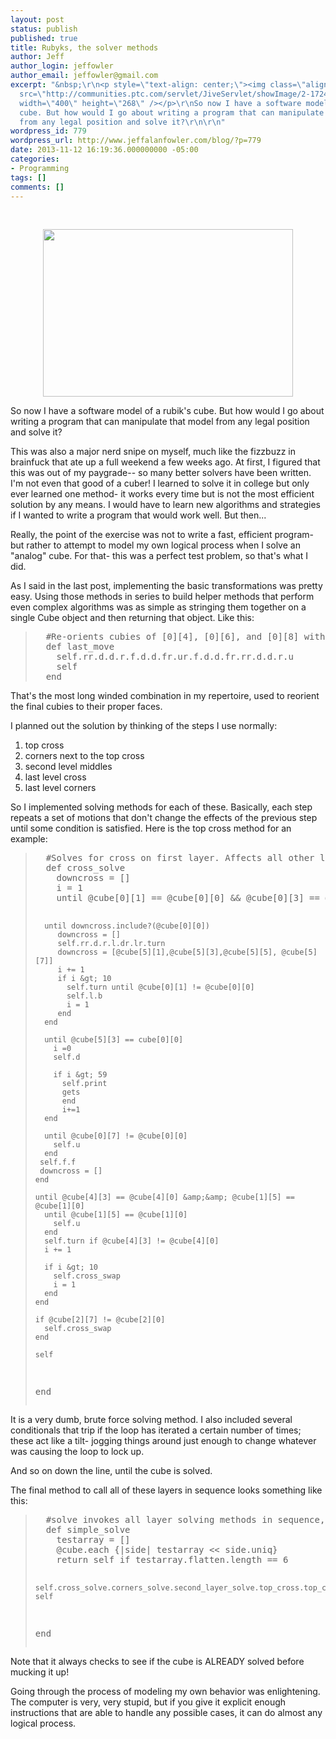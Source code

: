 ```yaml
---
layout: post
status: publish
published: true
title: Rubyks, the solver methods
author: Jeff
author_login: jeffowler
author_email: jeffowler@gmail.com
excerpt: "&nbsp;\r\n<p style=\"text-align: center;\"><img class=\"aligncenter\" alt=\"\"
  src=\"http://communities.ptc.com/servlet/JiveServlet/showImage/2-172419-27077/puzzles_rubiks_cube-13771.jpg\"
  width=\"400\" height=\"268\" /></p>\r\nSo now I have a software model of a rubik's
  cube. But how would I go about writing a program that can manipulate that model
  from any legal position and solve it?\r\n\r\n"
wordpress_id: 779
wordpress_url: http://www.jeffalanfowler.com/blog/?p=779
date: 2013-11-12 16:19:36.000000000 -05:00
categories:
- Programming
tags: []
comments: []
---
```

&nbsp;
<p style="text-align: center;"><img class="aligncenter" alt="" src="http://communities.ptc.com/servlet/JiveServlet/showImage/2-172419-27077/puzzles_rubiks_cube-13771.jpg" width="400" height="268" /></p>
So now I have a software model of a rubik's cube. But how would I go about writing a program that can manipulate that model from any legal position and solve it?

<a id="more"></a><a id="more-779"></a>

This was also a major nerd snipe on myself, much like the fizzbuzz in brainfuck that ate up a full weekend a few weeks ago. At first, I figured that this was out of my paygrade-- so many better solvers have been written. I'm not even that good of a cuber! I learned to solve it in college but only ever learned one method- it works every time but is not the most efficient solution by any means. I would have to learn new algorithms and strategies if I wanted to write a program that would work well. But then...

Really, the point of the exercise was not to write a fast, efficient program- but rather to attempt to model my own logical process when I solve an "analog" cube. For that- this was a perfect test problem, so that's what I did.

As I said in the last post, implementing the basic transformations was pretty easy. Using those methods in series to build helper methods that perform even complex algorithms was as simple as stringing them together on a single Cube object and then returning that object. Like this:
<blockquote>
<pre>  #Re-orients cubies of [0][4], [0][6], and [0][8] without affecting anything else.
  def last_move
    self.rr.d.d.r.f.d.d.fr.ur.f.d.d.fr.rr.d.d.r.u
    self
  end</pre>
</blockquote>
That's the most long winded combination in my repertoire, used to reorient the final cubies to their proper faces.

I planned out the solution by thinking of the steps I use normally:
<ol>
	<li>top cross</li>
	<li>corners next to the top cross</li>
	<li>second level middles</li>
	<li>last level cross</li>
	<li>last level corners</li>
</ol>
So I implemented solving methods for each of these. Basically, each step repeats a set of motions that don't change the effects of the previous step until some condition is satisfied. Here is the top cross method for an example:
<blockquote>
<pre>  #Solves for cross on first layer. Affects all other layers. 
  def cross_solve 
    downcross = []
    i = 1
    until @cube[0][1] == @cube[0][0] &amp;&amp; @cube[0][3] == @cube[0][0]  &amp;&amp; @cube[0][5] == @cube[0][0] &amp;&amp; @cube[0][7] == @cube[0][0]

      until downcross.include?(@cube[0][0]) 
         downcross = []
         self.rr.d.r.l.dr.lr.turn
         downcross = [@cube[5][1],@cube[5][3],@cube[5][5], @cube[5][7]]
         i += 1
         if i &gt; 10
           self.turn until @cube[0][1] != @cube[0][0] 
           self.l.b 
           i = 1
         end
      end

      until @cube[5][3] == cube[0][0]
        i =0
        self.d

        if i &gt; 59 
          self.print
          gets
          end
          i+=1
      end

      until @cube[0][7] != @cube[0][0]
        self.u
      end
     self.f.f
     downcross = []
    end

    until @cube[4][3] == @cube[4][0] &amp;&amp; @cube[1][5] == @cube[1][0]
      until @cube[1][5] == @cube[1][0]        
        self.u
      end
      self.turn if @cube[4][3] != @cube[4][0]
      i += 1

      if i &gt; 10   
        self.cross_swap
        i = 1
      end
    end

    if @cube[2][7] != @cube[2][0]
      self.cross_swap
    end

    self
  end</pre>
</blockquote>
It is a very dumb, brute force solving method. I also included several conditionals that trip if the loop has iterated a certain number of times; these act like a tilt- jogging things around just enough to change whatever was causing the loop to lock up.

And so on down the line, until the cube is solved.

The final method to call all of these layers in sequence looks something like this:
<blockquote>
<pre>  #solve invokes all layer solving methods in sequence, solving from any legal state 
  def simple_solve
    testarray = [] 
    @cube.each {|side| testarray &lt;&lt; side.uniq}
    return self if testarray.flatten.length == 6

    self.cross_solve.corners_solve.second_layer_solve.top_cross.top_corners
    self
  end</pre>
</blockquote>
Note that it always checks to see if the cube is ALREADY solved before mucking it up!

Going through the process of modeling my own behavior was enlightening. The computer is very, very stupid, but if you give it explicit enough instructions that are able to handle any possible cases, it can do almost any logical process.

&nbsp;
